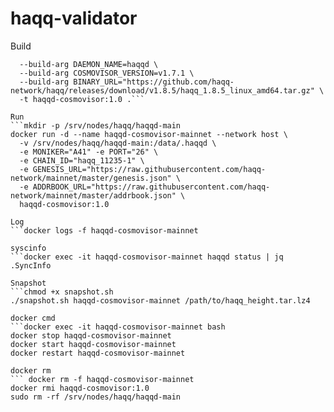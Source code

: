 # haqq-validator

Build
```docker build \
  --build-arg DAEMON_NAME=haqqd \
  --build-arg COSMOVISOR_VERSION=v1.7.1 \
  --build-arg BINARY_URL="https://github.com/haqq-network/haqq/releases/download/v1.8.5/haqq_1.8.5_linux_amd64.tar.gz" \
  -t haqqd-cosmovisor:1.0 .```

Run
```mkdir -p /srv/nodes/haqq/haqqd-main
docker run -d --name haqqd-cosmovisor-mainnet --network host \
  -v /srv/nodes/haqq/haqqd-main:/data/.haqqd \
  -e MONIKER="A41" -e PORT="26" \
  -e CHAIN_ID="haqq_11235-1" \
  -e GENESIS_URL="https://raw.githubusercontent.com/haqq-network/mainnet/master/genesis.json" \
  -e ADDRBOOK_URL="https://raw.githubusercontent.com/haqq-network/mainnet/master/addrbook.json" \
  haqqd-cosmovisor:1.0

Log
```docker logs -f haqqd-cosmovisor-mainnet

syscinfo
```docker exec -it haqqd-cosmovisor-mainnet haqqd status | jq .SyncInfo

Snapshot
```chmod +x snapshot.sh
./snapshot.sh haqqd-cosmovisor-mainnet /path/to/haqq_height.tar.lz4

docker cmd
```docker exec -it haqqd-cosmovisor-mainnet bash
docker stop haqqd-cosmovisor-mainnet
docker start haqqd-cosmovisor-mainnet
docker restart haqqd-cosmovisor-mainnet

docker rm
``` docker rm -f haqqd-cosmovisor-mainnet
docker rmi haqqd-cosmovisor:1.0
sudo rm -rf /srv/nodes/haqq/haqqd-main
